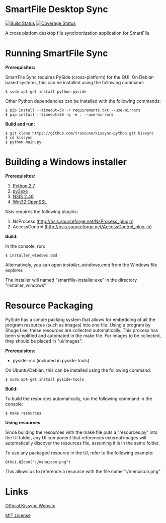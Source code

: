 SmartFile Desktop Sync
==========================
[![Build Status](https://travis-ci.org/travcunn/kissync-python.png?branch=master)](https://travis-ci.org/travcunn/kissync-python) [![Coverage Status](https://coveralls.io/repos/kissync/kissync-python/badge.png?branch=master)](https://coveralls.io/r/kissync/kissync-python?branch=master)

A cross platfom desktop file synchronization application for SmartFile


Running SmartFile Sync
===============

__Prerequisites:__

SmartFile Sync requires PySide (cross-platform) for the GUI. On Debian based systems, this can be installed using the following command:

    $ sudo apt-get install python-pyside
    
Other Python dependencies can be installed with the following commands:

    $ pip install --timeout=30 -r requirements.txt --use-mirrors
    $ pip install --timeout=30 -q -e . --use-mirrors


__Build and run:__

    $ git clone https://github.com/travcunn/kissync-python.git kissync
    $ cd kissync
    $ python main.py


Building a Windows installer
=====================
__Prerequisites:__

1. [Python 2.7](http://www.python.org/ftp/python/2.7.5/python-2.7.5.msi)
2. [py2exe](http://sourceforge.net/projects/py2exe/files/py2exe/0.6.9/py2exe-0.6.9.win32-py2.7.exe/download)
3. [NSIS 2.46](http://prdownloads.sourceforge.net/nsis/nsis-2.46-setup.exe?download)
4. [Win32 OpenSSL](http://www.slproweb.com/products/Win32OpenSSL.html)

Nsis requires the following plugins:

1. NsProcess (http://nsis.sourceforge.net/NsProcess_plugin)
2. AccessControl (http://nsis.sourceforge.net/AccessControl_plug-in)

__Build:__

In the console, run:

    $ installer_windows.cmd

Alternatively, you can open *installer_windows.cmd* from the Windows file explorer.

The installer will named "smartfile-installer.exe" in the directory "installer_windows"


Resource Packaging
===============
PySide has a simple packing system that allows for embedding of all the program resources (such as images) into one file. Using a program by Shuge Lee, these resources are collected automatically. This process has been simplified and automated in the make file. For images to be collected, they should be placed in "ui/images".

__Prerequisites:__ 

* pyside-rcc (included in pyside-tools)

On Ubuntu/Debian, this can be installed using the following command:

    $ sudo apt-get install pyside-tools

__Build:__

To build the resources automatically, run the following command in the console:

    $ make resources

__Using resources__:

Since building the resources with the make file puts a "resources.py" into the UI folder, any UI component that references external images will automatically discover the resources file, assuming it is in the same folder. 

To use any packaged resource in the UI, refer to the following example:
 
    QtGui.QIcon(":/menuicon.png")

This allows us to reference a resource with the file name ":/menuicon.png"

Links
====
[Official Kissync Website](http://www.kissync.com)

[MIT License](https://github.com/kissync/kissync-python/blob/master/LICENSE.MIT)

